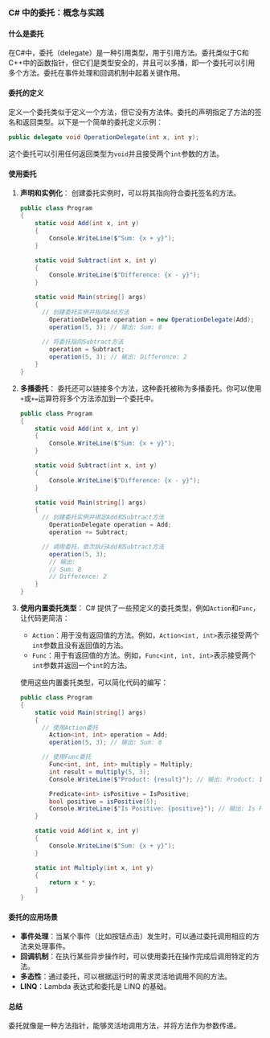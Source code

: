 ### C# 中的委托：概念与实践

#### 什么是委托

在C#中，委托（delegate）是一种引用类型，用于引用方法。委托类似于C和C++中的函数指针，但它们是类型安全的，并且可以多播，即一个委托可以引用多个方法。委托在事件处理和回调机制中起着关键作用。

#### 委托的定义

定义一个委托类似于定义一个方法，但它没有方法体。委托的声明指定了方法的签名和返回类型。以下是一个简单的委托定义示例：

```c#
public delegate void OperationDelegate(int x, int y);
```

这个委托可以引用任何返回类型为`void`并且接受两个`int`参数的方法。

#### 使用委托

1. **声明和实例化**： 创建委托实例时，可以将其指向符合委托签名的方法。

   ```c#
   public class Program
   {
       static void Add(int x, int y)
       {
           Console.WriteLine($"Sum: {x + y}");
       }
   
       static void Subtract(int x, int y)
       {
           Console.WriteLine($"Difference: {x - y}");
       }
   
       static void Main(string[] args)
       {
         // 创建委托实例并指向Add方法
           OperationDelegate operation = new OperationDelegate(Add);
           operation(5, 3); // 输出: Sum: 8
           
         // 将委托指向Subtract方法
           operation = Subtract;
           operation(5, 3); // 输出: Difference: 2
       }
   }
   ```

2. **多播委托**： 委托还可以链接多个方法，这种委托被称为多播委托。你可以使用`+`或`+=`运算符将多个方法添加到一个委托中。

   ```c#
   public class Program
   {
       static void Add(int x, int y)
       {
           Console.WriteLine($"Sum: {x + y}");
       }
   
       static void Subtract(int x, int y)
       {
           Console.WriteLine($"Difference: {x - y}");
       }
   
       static void Main(string[] args)
       {
         // 创建委托实例并绑定Add和Subtract方法
           OperationDelegate operation = Add;
           operation += Subtract;
   
         // 调用委托，依次执行Add和Subtract方法
           operation(5, 3); 
           // 输出:
           // Sum: 8
           // Difference: 2
       }
   }
   ```

3. **使用内置委托类型**： C# 提供了一些预定义的委托类型，例如`Action`和`Func`，让代码更简洁：

   - `Action`：用于没有返回值的方法。例如，`Action<int, int>`表示接受两个`int`参数且没有返回值的方法。
   - `Func`：用于有返回值的方法。例如，`Func<int, int, int>`表示接受两个`int`参数并返回一个`int`的方法。

   使用这些内置委托类型，可以简化代码的编写：

   ```c#
   public class Program
   {
       static void Main(string[] args)
       {
         // 使用Action委托
           Action<int, int> operation = Add;
           operation(5, 3); // 输出: Sum: 8
   
         // 使用Func委托
           Func<int, int, int> multiply = Multiply;
           int result = multiply(5, 3);
           Console.WriteLine($"Product: {result}"); // 输出: Product: 15
   
           Predicate<int> isPositive = IsPositive;
           bool positive = isPositive(5);
           Console.WriteLine($"Is Positive: {positive}"); // 输出: Is Positive: True
       }
   
       static void Add(int x, int y)
       {
           Console.WriteLine($"Sum: {x + y}");
       }
   
       static int Multiply(int x, int y)
       {
           return x * y;
       }
   }
   ```

#### 委托的应用场景

- **事件处理**：当某个事件（比如按钮点击）发生时，可以通过委托调用相应的方法来处理事件。
- **回调机制**：在执行某些异步操作时，可以使用委托在操作完成后调用特定的方法。
- **多态性**：通过委托，可以根据运行时的需求灵活地调用不同的方法。
- **LINQ**：Lambda 表达式和委托是 LINQ 的基础。

#### 总结

委托就像是一种方法指针，能够灵活地调用方法，并将方法作为参数传递。